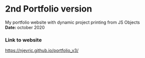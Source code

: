 # 2nd Portfolio version
My portfolio website with dynamic project printing from JS Objects
<br/>
<b>Date: </b>october 2020 
### Link to website
https://njevric.github.io/portfolio_v3/
